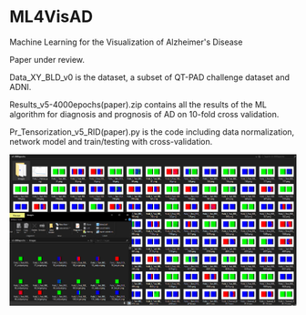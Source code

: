 # ML4VisAD
Machine Learning for the Visualization of Alzheimer's Disease

Paper under review.

Data_XY_BLD_v0 is the dataset, a subset of QT-PAD challenge dataset and ADNI. 

Results_v5-4000epochs(paper).zip contains all the results of the ML algorithm for diagnosis and prognosis of AD on 10-fold cross validation.

Pr_Tensorization_v5_RID(paper).py is the code including data normalization, network model and train/testing with cross-validation.

![picture](screenshot.png)
